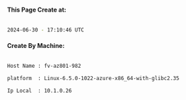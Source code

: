 
   
#### This Page Create at:

```bash

2024-06-30 - 17:10:46 UTC

```

#### Create By Machine:

```bash

Host Name : fv-az801-982

platform  : Linux-6.5.0-1022-azure-x86_64-with-glibc2.35

Ip Local  : 10.1.0.26

```

